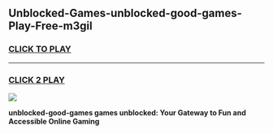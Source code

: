 
## Unblocked-Games-unblocked-good-games-Play-Free-m3gil
<h3>
<a href="https://premium76.site?title=unblocked-good-games&ref=18A1">CLICK TO PLAY</a></h3>
<hr>

<h3>
<a href="https://premium76.site?title=unblocked-good-games&ref=18A1">CLICK 2 PLAY</a>
  
</h3>

<a href="https://premium76.site?title=unblocked-good-games&ref=18A1"><img src="https://clearcache.store/games.png"></a>


**unblocked-good-games games unblocked: Your Gateway to Fun and Accessible Online Gaming**
